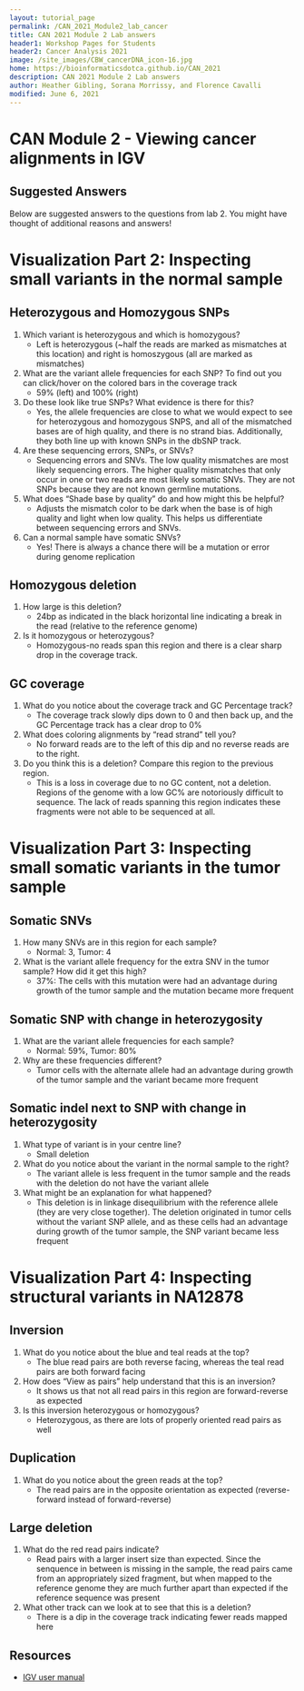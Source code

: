 ```yaml
---
layout: tutorial_page
permalink: /CAN_2021_Module2_lab_cancer
title: CAN 2021 Module 2 Lab answers
header1: Workshop Pages for Students
header2: Cancer Analysis 2021
image: /site_images/CBW_cancerDNA_icon-16.jpg
home: https://bioinformaticsdotca.github.io/CAN_2021
description: CAN 2021 Module 2 Lab answers
author: Heather Gibling, Sorana Morrissy, and Florence Cavalli
modified: June 6, 2021
---
```


# CAN Module 2 - Viewing cancer alignments in IGV 

## Suggested Answers
Below are suggested answers to the questions from lab 2. You might have thought of additional reasons and answers!


# Visualization Part 2: Inspecting small variants in the normal sample

## Heterozygous and Homozygous SNPs
1. Which variant is heterozygous and which is homozygous?
    * Left is heterozygous (~half the reads are marked as mismatches at this location) and right is homoszygous (all are marked as mismatches)
3. What are the variant allele frequencies for each SNP? To find out you can click/hover on the colored bars in the coverage track
    * 59% (left) and 100% (right)
5. Do these look like true SNPs? What evidence is there for this?
    * Yes, the allele frequencies are close to what we would expect to see for heterozygous and homozygous SNPS, and all of the mismatched bases are of high quality, and there is no strand bias. Additionally, they both line up with known SNPs in the dbSNP track.
7. Are these sequencing errors, SNPs, or SNVs?
    * Sequencing errors and SNVs. The low quality mismatches are most likely sequencing errors. The higher quality mismatches that only occur in one or two reads are most likely somatic SNVs. They are not SNPs because they are not known germline mutations.
9. What does “Shade base by quality” do and how might this be helpful?
    * Adjusts the mismatch color to be dark when the base is of high quality and light when low quality. This helps us differentiate between sequencing errors and SNVs.
11. Can a normal sample have somatic SNVs?
    * Yes! There is always a chance there will be a mutation or error during genome replication

## Homozygous deletion 
1. How large is this deletion?
    * 24bp as indicated in the black horizontal line indicating a break in the read (relative to the reference genome)
3. Is it homozygous or heterozygous?
    * Homozygous-no reads span this region and there is a clear sharp drop in the coverage track.

## GC coverage
1. What do you notice about the coverage track and GC Percentage track?
    * The coverage track slowly dips down to 0 and then back up, and the GC Percentage track has a clear drop to 0%
3. What does coloring alignments by “read strand” tell you?
    * No forward reads are to the left of this dip and no reverse reads are to the right.
5. Do you think this is a deletion? Compare this region to the previous region.
    * This is a loss in coverage due to no GC content, not a deletion. Regions of the genome with a low GC% are notoriously difficult to sequence. The lack of reads spanning this region indicates these fragments were not able to be sequenced at all.

# Visualization Part 3: Inspecting small somatic variants in the tumor sample

## Somatic SNVs
1. How many SNVs are in this region for each sample?
    * Normal: 3, Tumor: 4
3. What is the variant allele frequency for the extra SNV in the tumor sample? How did it get this high?
    * 37%: The cells with this mutation were had an advantage during growth of the tumor sample and the mutation became more frequent

## Somatic SNP with change in heterozygosity
1. What are the variant allele frequencies for each sample?
    * Normal: 59%, Tumor: 80%
3. Why are these frequencies different?
    * Tumor cells with the alternate allele had an advantage during growth of the tumor sample and the variant became more frequent

## Somatic indel next to SNP with change in heterozygosity
1. What type of variant is in your centre line?
    * Small deletion
3. What do you notice about the variant in the normal sample to the right?
    * The variant allele is less frequent in the tumor sample and the reads with the deletion do not have the variant allele
5. What might be an explanation for what happened?
    * This deletion is in linkage disequilibrium with the reference allele (they are very close together). The deletion originated in tumor cells without the variant SNP allele, and as these cells had an advantage during growth of the tumor sample, the SNP variant became less frequent

# Visualization Part 4: Inspecting structural variants in NA12878

## Inversion
1. What do you notice about the blue and teal reads at the top?
    * The blue read pairs are both reverse facing, whereas the teal read pairs are both forward facing
3. How does “View as pairs” help understand that this is an inversion?
    * It shows us that not all read pairs in this region are forward-reverse as expected
5. Is this inversion heterozygous or homozygous?
    * Heterozygous, as there are lots of properly oriented read pairs as well

## Duplication
1. What do you notice about the green reads at the top?
    * The read pairs are in the opposite orientation as expected (reverse-forward instead of forward-reverse)

## Large deletion
1. What do the red read pairs indicate?
    * Read pairs with a larger insert size than expected. Since the senquence in between is missing in the sample, the read pairs came from an appropriately sized fragment, but when mapped to the reference genome they are much further apart than expected if the reference sequence was present
3. What other track can we look at to see that this is a deletion?
    * There is a dip in the coverage track indicating fewer reads mapped here


## Resources
* [IGV user manual](http://software.broadinstitute.org/software/igv/UserGuide)
